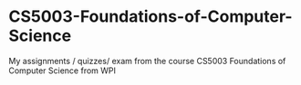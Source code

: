 # CS5003-Foundations-of-Computer-Science
My assignments / quizzes/ exam from the course CS5003 Foundations of Computer Science from WPI
